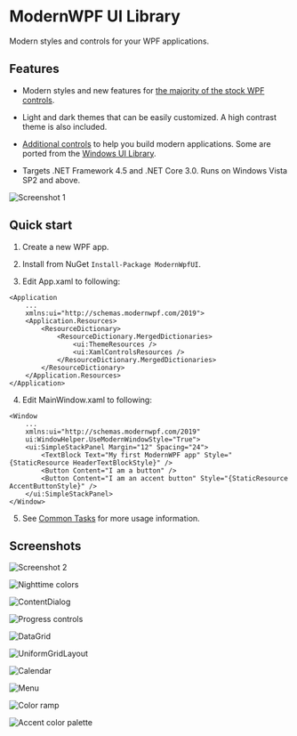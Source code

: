 # ModernWPF UI Library
Modern styles and controls for your WPF applications.

## Features
* Modern styles and new features for [the majority of the stock WPF controls](https://github.com/Kinnara/ModernWpf/wiki/Controls#styled-controls).

* Light and dark themes that can be easily customized. A high contrast theme is also included.

* [Additional controls](https://github.com/Kinnara/ModernWpf/wiki/Controls#new-controls) to help you build modern applications. Some are ported from the [Windows UI Library](https://github.com/microsoft/microsoft-ui-xaml).

* Targets .NET Framework 4.5 and .NET Core 3.0. Runs on Windows Vista SP2 and above.

![Screenshot 1](docs/images/ControlPalette1.png "Screenshot 1")

## Quick start
1. Create a new WPF app.

2. Install from NuGet `Install-Package ModernWpfUI`.

3. Edit App.xaml to following:
```xaml
<Application
    ...
    xmlns:ui="http://schemas.modernwpf.com/2019">
    <Application.Resources>
        <ResourceDictionary>
            <ResourceDictionary.MergedDictionaries>
                <ui:ThemeResources />
                <ui:XamlControlsResources />
            </ResourceDictionary.MergedDictionaries>
        </ResourceDictionary>
    </Application.Resources>
</Application>
```

4. Edit MainWindow.xaml to following:
```xaml
<Window
    ...
    xmlns:ui="http://schemas.modernwpf.com/2019"
    ui:WindowHelper.UseModernWindowStyle="True">
    <ui:SimpleStackPanel Margin="12" Spacing="24">
        <TextBlock Text="My first ModernWPF app" Style="{StaticResource HeaderTextBlockStyle}" />
        <Button Content="I am a button" />
        <Button Content="I am an accent button" Style="{StaticResource AccentButtonStyle}" />
    </ui:SimpleStackPanel>
</Window>
```

5. See [Common Tasks](https://github.com/Kinnara/ModernWpf/wiki/Common-Tasks) for more usage information.

## Screenshots
![Screenshot 2](docs/images/ControlPalette2.png "Screenshot 2")

![Nighttime colors](docs/images/Nighttime.png "Easily customize colors")

![ContentDialog](docs/images/ContentDialog.png "ContentDialog")

![Progress controls](docs/images/Progress.png "Progress controls")

![DataGrid](docs/images/DataGrid.png "DataGrid")

![UniformGridLayout](docs/images/UniformGridLayout.png "UniformGridLayout")

![Calendar](docs/images/Calendar.png "Calendar")

![Menu](docs/images/Menu.png "Menu")

![Color ramp](docs/images/ColorRamp.png "Color ramp")

![Accent color palette](docs/images/AccentColorPalette.png "Accent color palette")
